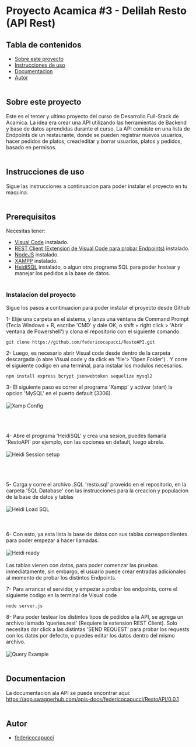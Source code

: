 <h1>Proyecto Acamica #3 - Delilah Resto (API Rest)</h1>

## Tabla de contenidos

- [Sobre este proyecto](#sobre)
- [Instrucciones de uso](#Instrucciones)
- [Documentacion](#Documentacion)
- [Autor](#Autor)
<br><br>


##  Sobre este proyecto <a name = "sobre"></a>

Este es el tercer y ultimo proyecto del curso de Desarrollo Full-Stack de Acamica. La idea era crear una API utilizando las herramientas de Backend y base de datos aprendidas durante el curso. La API consiste en una lista de Endpoints de un restaurante, donde se pueden registrar nuevos usuarios, hacer pedidos de platos, crear/editar y borrar usuarios, platos y pedidos, basado en permisos.
<br><br>

## Instrucciones de uso <a name = "Instrucciones"></a>

Sigue las instrucciones a continuacion para poder instalar el proyecto en tu maquina.
<br><br>

## Prerequisitos

Necesitas tener:
- [Visual Code](https://code.visualstudio.com/) instalado.
- [REST Client (Extension de Visual Code para probar Endpoints)](https://marketplace.visualstudio.com/items?itemName=humao.rest-client) instalado.
- [NodeJS](https://nodejs.org/) instalado.
- [XAMPP](https://www.apachefriends.org/es/index.html) instalado.
- [HeidiSQL](https://www.heidisql.com/download.php) instalado, o algun otro programa SQL para poder hostear y manejar los pedidos a la base de datos.
<br><br>

### Instalacion del proyecto

Sigue los pasos a continuacion para poder instalar el proyecto desde Github

1- Elije una carpeta en el sistema, y lanza una ventana de Command Prompt (Tecla Windows + R, escribe 'CMD' y dale OK, o shift + right click > 'Abrir ventana de Powershell') y clona el repositorio con el siguiente comando.

```
git clone https://github.com/federicocapucci/RestoAPI.git
```

2- Luego, es necesario abrir Visual code desde dentro  de la carpeta descargada (o abre Visual code y da click en 'file'> 'Open Folder') . Y corre el siguiente codigo en una terminal, para instalar los modulos necesarios.

```
npm install express bcrypt jsonwebtoken sequelize mysql2 

```

3- El siguiente paso es correr el programa 'Xampp' y activar (start) la opcion 'MySQL' en el puerto default (3306).
<br><br>
<img src="https://i.ibb.co/3FTvgRt/Xampp.png" alt="Xamp Config">
<br><br><br><br>

4- Abre el programa 'HeidiSQL' y crea una sesion, puedes llamarla 'RestoAPI' por ejemplo, con las opciones en default, luego abrela.
<br><br>
<img src="https://i.ibb.co/zQpNYGt/Heidi-Session.png" alt="Heidi Session setup">
<br><br><br><br>

5- Carga y corre el archivo .SQL 'resto.sql' proveido en el repositorio, en la carpeta 'SQL Database' con las instrucciones para la creacion y populacion de la base de datos y tablas
<br><br>
<img src="https://i.ibb.co/JBYGsZs/Heidi-Load-SQLFile.png" alt="Heidi Load SQL">
<br><br><br><br>
6- Con esto, ya esta lista la base de datos con sus tablas correspondientes para poder empezar a hacer llamadas. 
<br><br>
<img src="https://i.ibb.co/4RNpjs8/Heidi-Ready.png" alt="Heidi ready">
<br><br>
Las tablas vienen con datos, para poder comenzar las pruebas inmediatamente, sin embargo, el usuario puede crear entradas adicionales al momento de probar los distintos Endpoints.

7- Para arrancar el servidor, y empezar a probar los endpoints, corre el siguiente codigo en la terminal de Visual code

```
node server.js
```
8- Para poder testear los distintos tipos de pedidos a la API, se agrega un archivo llamado 'queries.rest' (Requiere la extension REST Client). Solo necesitas dar click a las distintas 'SEND REQUEST' para probar los requests con los datos por defecto, o puedes editar los datos dentro del mismo archivo. 
<br><br>
<img src="https://i.ibb.co/RggPG30/query-Example.png" alt="Query Example">
<br><br>

## Documentacion <a name="Documentacion"></a>

La documentacion ala API se puede encontrar aqui:
<br>
https://app.swaggerhub.com/apis-docs/federicocapucci/RestoAPI/0.0.1
<br><br>


## Autor <a name = "Autor"></a>

- [federicocapucci](https://github.com/federicocapucci)